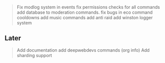 > Fix modlog system in events
> fix permissions checks for all commands
> add database to moderation commands.
> fix bugs in eco command cooldowns
> add music commands
> add anti raid
> add winston logger system

## Later

> Add documentation
> add deepwebdevs commands (org info)
> Add sharding support
